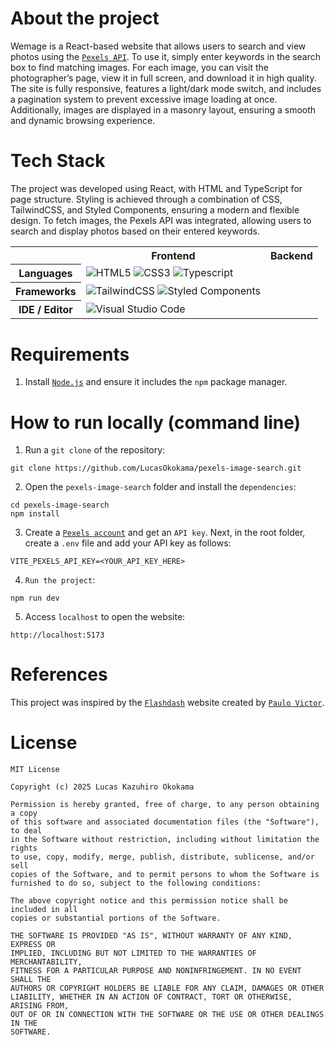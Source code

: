 
# About the project
Wemage is a React-based website that allows users to search and view photos using the [`Pexels API`](https://www.pexels.com/api/documentation/). To use it, simply enter keywords in the search box to find matching images. For each image, you can visit the photographer’s page, view it in full screen, and download it in high quality. The site is fully responsive, features a light/dark mode switch, and includes a pagination system to prevent excessive image loading at once. Additionally, images are displayed in a masonry layout, ensuring a smooth and dynamic browsing experience.

# Tech Stack
The project was developed using React, with HTML and TypeScript for page structure. Styling is achieved through a combination of CSS, TailwindCSS, and Styled Components, ensuring a modern and flexible design. To fetch images, the Pexels API was integrated, allowing users to search and display photos based on their entered keywords.
<table align="center">
    <tr>
        <th></th>
        <th>
            Frontend
        </th>
        <th>
            Backend
        </th>
    </tr>
    <tr>
        <th>
            Languages
        </th>
        <td>
            <img alt="HTML5" src="https://img.shields.io/badge/html5-%23E34F26.svg?style=for-the-badge&logo=html5&logoColor=white"/>
            <img alt="CSS3" src="https://img.shields.io/badge/css3-%231572B6.svg?style=for-the-badge&logo=css3&logoColor=white"/>
            <img alt="Typescript" src="https://img.shields.io/badge/typescript-%23007ACC.svg?style=for-the-badge&logo=typescript&logoColor=white" />
        </td>
        <td></td>
    </tr>
    <tr>
        <th>
            Frameworks
        </th>
        <td>
          <img alt="TailwindCSS" src="https://img.shields.io/badge/tailwindcss-%2338B2AC.svg?style=for-the-badge&logo=tailwind-css&logoColor=white" />
          <img alt="Styled Components" src="https://img.shields.io/badge/styled--components-DB7093?style=for-the-badge&logo=styled-components&logoColor=white" />
        </td>
        <td></td>
    </tr>
    <tr>
        <th>
            IDE / Editor
        </th>
        <td>
          <img alt="Visual Studio Code" src="https://img.shields.io/badge/Visual%20Studio%20Code-0078d7.svg?style=for-the-badge&logo=visual-studio-code&logoColor=white" />
        </td>
        <td></td>
    </tr>
</table>


# Requirements
1. Install [`Node.js`](https://nodejs.org/en) and ensure it includes the `npm` package manager.


# How to run locally (command line)
1. Run a `git clone` of the repository:
```
git clone https://github.com/LucasOkokama/pexels-image-search.git
```
2. Open the `pexels-image-search` folder and install the `dependencies`:
```
cd pexels-image-search
npm install
```
3. Create a [`Pexels account`](https://www.pexels.com/api/) and get an `API key`. Next, in the root folder, create a `.env` file and add your API key as follows:
```
VITE_PEXELS_API_KEY=<YOUR_API_KEY_HERE>
```
4. `Run the project`:
```
npm run dev
```
5. Access `localhost` to open the website:
```
http://localhost:5173
```

# References
This project was inspired by the [`Flashdash`](https://flashdash-nine.vercel.app/) website created by [`Paulo Victor`](https://github.com/paulopbi).


# License
```
MIT License

Copyright (c) 2025 Lucas Kazuhiro Okokama

Permission is hereby granted, free of charge, to any person obtaining a copy
of this software and associated documentation files (the "Software"), to deal
in the Software without restriction, including without limitation the rights
to use, copy, modify, merge, publish, distribute, sublicense, and/or sell
copies of the Software, and to permit persons to whom the Software is
furnished to do so, subject to the following conditions:

The above copyright notice and this permission notice shall be included in all
copies or substantial portions of the Software.

THE SOFTWARE IS PROVIDED "AS IS", WITHOUT WARRANTY OF ANY KIND, EXPRESS OR
IMPLIED, INCLUDING BUT NOT LIMITED TO THE WARRANTIES OF MERCHANTABILITY,
FITNESS FOR A PARTICULAR PURPOSE AND NONINFRINGEMENT. IN NO EVENT SHALL THE
AUTHORS OR COPYRIGHT HOLDERS BE LIABLE FOR ANY CLAIM, DAMAGES OR OTHER
LIABILITY, WHETHER IN AN ACTION OF CONTRACT, TORT OR OTHERWISE, ARISING FROM,
OUT OF OR IN CONNECTION WITH THE SOFTWARE OR THE USE OR OTHER DEALINGS IN THE
SOFTWARE.
```
